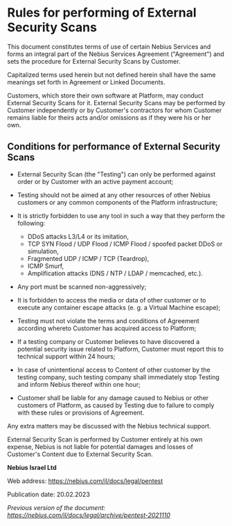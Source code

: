 # Rules for performing of External Security Scans

This document constitutes terms of use of certain Nebius Services and forms an integral part of the Nebius Services Agreement ("Agreement") and sets the procedure for External Security Scans by Customer.

Capitalized terms used herein but not defined herein shall have the same meanings set forth in Agreement or Linked Documents.

Customers, which store their own software at Platform, may conduct External Security Scans for it. External Security Scans may be performed by Customer independently or by Customer's contractors for whom Customer remains liable for theirs acts and/or omissions as if they were his or her own.


## Conditions for performance of External Security Scans

* External Security Scan (the "Testing") can only be performed against order or by Customer with an active payment account;
* Testing should not be aimed at any other resources of other Nebius customers or any common components of the Platform infrastructure;
* It is strictly forbidden to use any tool in such a way that they perform the following:

  * DDoS attacks L3/L4 or its imitation,
  * TCP SYN Flood / UDP Flood / ICMP Flood / spoofed packet DDoS or simulation,
  * Fragmented UDP / ICMP / TCP (Teardrop),
  * ICMP Smurf,
  * Amplification attacks (DNS / NTP / LDAP / memcached, etc.).

* Any port must be scanned non-aggressively;
* It is forbidden to access the media or data of other customer or to execute any container escape attacks (e. g. a Virtual Machine escape);
* Testing must not violate the terms and conditions of Agreement according whereto Customer has acquired access to Platform;
* If a testing company or Customer believes to have discovered a potential security issue related to Platform, Customer must report this to technical support within 24 hours;
* In case of unintentional access to Content of other customer by the testing company, such testing company shall immediately stop Testing and inform Nebius thereof within one hour;
* Customer shall be liable for any damage caused to Nebius or other customers of Platform, as caused by Testing due to failure to comply with these rules or provisions of Agreement.

Any extra matters may be discussed with the Nebius technical support.

External Security Scan is performed by Customer entirely at his own expense, Nebius is not liable for potential damages and losses of Customer's Content due to External Security Scan.

**Nebius Israel Ltd**

Web address: <https://nebius.com/il/docs/legal/pentest>

Publication date: 20.02.2023

*Previous version of the document: <https://nebius.com/il/docs/legal/archive/pentest-2021110>*